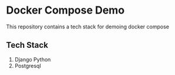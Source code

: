 # Docker Compose Demo
This repository contains a tech stack for demoing docker compose
## Tech Stack
1. Django Python
2. Postgresql